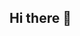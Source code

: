 ## Hi there 👋

<!--
**Rosamariacorreia/Rosamariacorreia** is a ✨ _special_ ✨ repository because its `README.md` (this file) appears on your GitHub profile.

Here are some ideas to get you started:

- 🔭 sou Estudante do Alura

- 
-->
